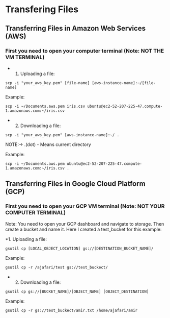 # Transfering Files 

## Transferring Files in Amazon Web Services (AWS)


### First you need to open your computer terminal (Note: NOT THE VM TERMINAL)

* 1. Uploading a file:
```
scp -i "your_aws_key.pem" [file-name] [aws-instance-name]:~/[file-name]
```

Example:
```
scp -i ~/Documents.aws.pem iris.csv ubuntu@ec2-52-207-225-47.compute-1.amazonaws.com:~/iris.csv
```
* 2. Downloading a file:
```
scp -i "your_aws_key.pem" [aws-instance-name]:~/ .
```
NOTE:->  .(dot) - Means current directory

Example:
```
scp -i ~/Documents.aws.pem ubuntu@ec2-52-207-225-47.compute-1.amazonaws.com:~/iris.csv .
```


## Transferring Files in Google Cloud Platform (GCP)


### First you need to open your GCP VM terminal (Note: NOT YOUR COMPUTER TERMINAL)
Note: You need to open your GCP dashboard and navigate to storage. Then create a bucket and name it. Here I created a test_bucket for this example:

*1. Uploading a file:
```
gsutil cp [LOCAL_OBJECT_LOCATION] gs://[DESTINATION_BUCKET_NAME]/
```

Example:
```
gsutil cp -r /ajafari/test gs://test_buckect/
```
* 2. Downloading a file:
```
gsutil cp gs://[BUCKET_NAME]/[OBJECT_NAME] [OBJECT_DESTINATION]
```

Example:
```
gsutil cp -r gs://test_buckect/amir.txt /home/ajafari/amir
```

